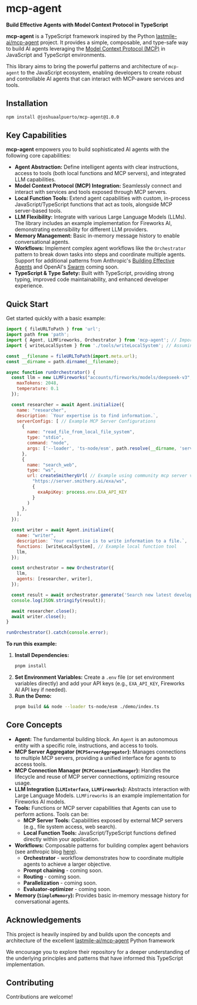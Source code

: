 # mcp-agent

**Build Effective Agents with Model Context Protocol in TypeScript**

**mcp-agent** is a TypeScript framework inspired by the Python [lastmile-ai/mcp-agent](https://github.com/lastmile-ai/mcp-agent) project. It provides a simple, composable, and type-safe way to build AI agents leveraging the [Model Context Protocol (MCP)](https://modelcontextprotocol.io/introduction) in JavaScript and TypeScript environments.

This library aims to bring the powerful patterns and architecture of `mcp-agent` to the JavaScript ecosystem, enabling developers to create robust and controllable AI agents that can interact with MCP-aware services and tools.

## Installation

```bash
npm install @joshuaalpuerto/mcp-agent@1.0.0
```

## Key Capabilities

**mcp-agent** empowers you to build sophisticated AI agents with the following core capabilities:

*   **Agent Abstraction:** Define intelligent agents with clear instructions, access to tools (both local functions and MCP servers), and integrated LLM capabilities.
*   **Model Context Protocol (MCP) Integration:** Seamlessly connect and interact with services and tools exposed through MCP servers.
*   **Local Function Tools:** Extend agent capabilities with custom, in-process JavaScript/TypeScript functions that act as tools, alongside MCP server-based tools.
*   **LLM Flexibility:** Integrate with various Large Language Models (LLMs). The library includes an example implementation for Fireworks AI, demonstrating extensibility for different LLM providers.
*   **Memory Management:** Basic in-memory message history to enable conversational agents.
*   **Workflows:** Implement complex agent workflows like the `Orchestrator` pattern to break down tasks into steps and coordinate multiple agents. Support for additional patterns from Anthropic's [Building Effective Agents](https://www.anthropic.com/research/building-effective-agents) and OpenAI's [Swarm](https://github.com/openai/swarm) coming soon.
*   **TypeScript & Type Safety:** Built with TypeScript, providing strong typing, improved code maintainability, and enhanced developer experience.

## Quick Start

Get started quickly with a basic example:

```js
import { fileURLToPath } from 'url';
import path from 'path';
import { Agent, LLMFireworks, Orchestrator } from 'mcp-agent'; // Import from your library name!
import { writeLocalSystem } from './tools/writeLocalSystem'; // Assuming you have example tools

const __filename = fileURLToPath(import.meta.url);
const __dirname = path.dirname(__filename);

async function runOrchestrator() {
  const llm = new LLMFireworks("accounts/fireworks/models/deepseek-v3", { // Example LLM from Fireworks
    maxTokens: 2048,
    temperature: 0.1
  });

  const researcher = await Agent.initialize({
    name: "researcher",
    description: `Your expertise is to find information.`,
    serverConfigs: [ // Example MCP Server Configurations
      {
        name: "read_file_from_local_file_system",
        type: "stdio",
        command: "node",
        args: ['--loader', 'ts-node/esm', path.resolve(__dirname, 'servers', 'readLocalFileSystem.ts'),]
      },
      {
        name: "search_web",
        type: "ws",
        url: createSmitheryUrl( // Example using community mcp server via @smithery/sdk
          "https://server.smithery.ai/exa/ws",
          {
            exaApiKey: process.env.EXA_API_KEY
          }
        )
      },
    ],
  });

  const writer = await Agent.initialize({
    name: "writer",
    description: `Your expertise is to write information to a file.`,
    functions: [writeLocalSystem], // Example local function tool
    llm,
  });

  const orchestrator = new Orchestrator({
    llm,
    agents: [researcher, writer],
  });

  const result = await orchestrator.generate('Search new latest developemnt about AI and write about it to `theory_on_ai.md` on my local machine. no need to verify the result.');
  console.log(JSON.stringify(result));

  await researcher.close();
  await writer.close();
}

runOrchestrator().catch(console.error);
```

**To run this example:**

1.  **Install Dependencies:**
    ```bash
    pnpm install
    ```
2.  **Set Environment Variables:** Create a `.env` file (or set environment variables directly) and add your API keys (e.g., `EXA_API_KEY`, Fireworks AI API key if needed).
3.  **Run the Demo:**
    ```bash
    pnpm build && node --loader ts-node/esm ./demo/index.ts
    ```

## Core Concepts

*   **Agent:** The fundamental building block. An `Agent` is an autonomous entity with a specific role, instructions, and access to tools.
*   **MCP Server Aggregator (`MCPServerAggregator`):** Manages connections to multiple MCP servers, providing a unified interface for agents to access tools.
*   **MCP Connection Manager (`MCPConnectionManager`):** Handles the lifecycle and reuse of MCP server connections, optimizing resource usage.
*   **LLM Integration (`LLMInterface`, `LLMFireworks`):**  Abstracts interaction with Large Language Models.  `LLMFireworks` is an example implementation for Fireworks AI models.
*   **Tools:**  Functions or MCP server capabilities that Agents can use to perform actions. Tools can be:
    *   **MCP Server Tools:** Capabilities exposed by external MCP servers (e.g., file system access, web search).
    *   **Local Function Tools:**  JavaScript/TypeScript functions defined directly within your application.
*   **Workflows:**  Composable patterns for building complex agent behaviors (see anthropic blog [here](https://www.anthropic.com/research/building-effective-agents)).
    *   **Orchestrator** - workflow demonstrates how to coordinate multiple agents to achieve a larger objective.
    *   **Prompt chaining** - coming soon.
    *   **Routing** - coming soon.
    *   **Parallelization** - coming soon.
    *   **Evaluator-optimizer** - coming soon.
*   **Memory (`SimpleMemory`):**  Provides basic in-memory message history for conversational agents.

## Acknowledgements

This project is heavily inspired by and builds upon the concepts and architecture of the excellent [lastmile-ai/mcp-agent](https://github.com/lastmile-ai/mcp-agent) Python framework

We encourage you to explore their repository for a deeper understanding of the underlying principles and patterns that have informed this TypeScript implementation.

## Contributing

Contributions are welcome!

